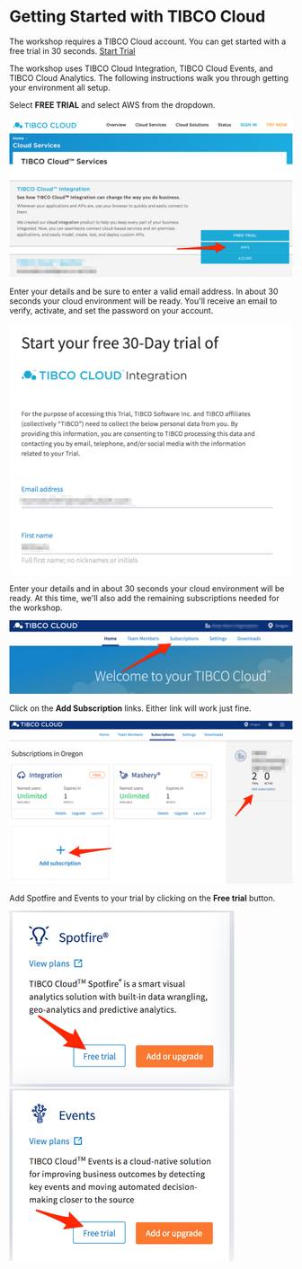 # Getting Started with TIBCO Cloud

The workshop requires a TIBCO Cloud account. You can get started with a free trial in 30 seconds.  [Start Trial](https://cloud.tibco.com/cloud-services)


The workshop uses TIBCO Cloud Integration, TIBCO Cloud Events, and TIBCO Cloud Analytics.  The following instructions walk you through getting your environment all setup.

Select **FREE TRIAL** and select AWS from the dropdown.

![Cloud Integration Signup](images/signup.png "Cloud Integration Signup")

Enter your details and be sure to enter a valid email address.  In about 30 seconds your cloud environment will be ready.  You'll receive an email to verify, activate, and set the password on your account.

<img src="./images/trial_form.png" alt="Trial Signup Form" width=500/>

Enter your details and in about 30 seconds your cloud environment will be ready.  At this time, we'll also add the remaining subscriptions needed for the workshop.

![Subscription](images/homepage_subscription.png "Add subscriptions")

Click on the **Add Subscription** links.  Either link will work just fine.

![Add Subscription](images/add_subscription.png "Add Subscription")

Add Spotfire and Events to your trial by clicking on the **Free trial** button.

<img src="./images/trial_spotfire.png" alt="Spotfire Free Trial" width=400/>&nbsp;&nbsp;<img src="./images/trial_events.png" alt="Events Free Trial" width=400/>
